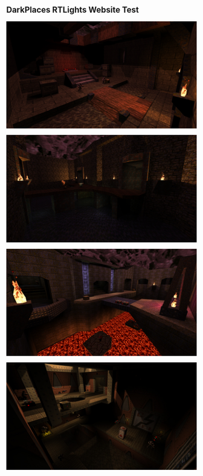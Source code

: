 ## DarkPlaces RTLights Website Test

[![e1m2](assets/e1m2.jpg)](assets/e1m2.jpg)

[![e2m3](assets/e2m3.jpg)](assets/e2m3.jpg)

[![e3m6](assets/e3m6.jpg)](assets/e3m6.jpg)

[![e4m1](assets/e4m1.jpg)](assets/e4m1.jpg)
